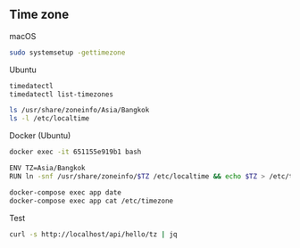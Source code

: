 ## Time zone

macOS

```bash
sudo systemsetup -gettimezone
```

Ubuntu

```bash
timedatectl
timedatectl list-timezones

ls /usr/share/zoneinfo/Asia/Bangkok
ls -l /etc/localtime
```

Docker (Ubuntu)

```bash
docker exec -it 651155e919b1 bash

ENV TZ=Asia/Bangkok
RUN ln -snf /usr/share/zoneinfo/$TZ /etc/localtime && echo $TZ > /etc/timezone

docker-compose exec app date
docker-compose exec app cat /etc/timezone
```

Test

```bash
curl -s http://localhost/api/hello/tz | jq
```